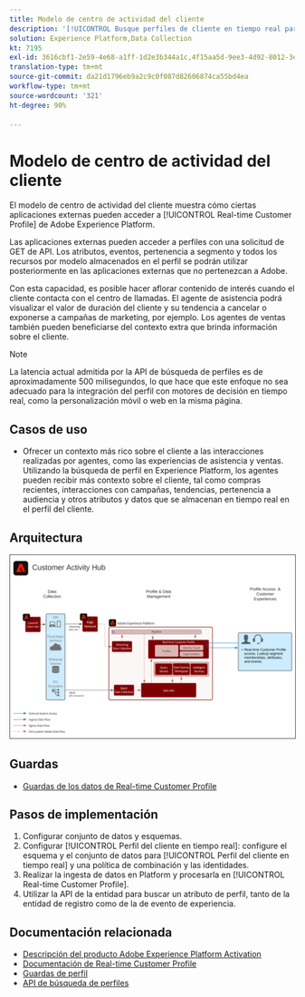```yaml
---
title: Modelo de centro de actividad del cliente
description: '[!UICONTROL Busque perfiles de cliente en tiempo real para ofrecer contexto a los agentes de atención al cliente y ventas.]'
solution: Experience Platform,Data Collection
kt: 7195
exl-id: 3616cbf1-2e59-4e68-a1ff-1d2e3b344a1c,4f15aa5d-9ee3-4d92-8012-3e2f0c0d615f
translation-type: tm+mt
source-git-commit: da21d1796eb9a2c9c0f087d82606874ca55bd4ea
workflow-type: tm+mt
source-wordcount: '321'
ht-degree: 90%

---
```


# Modelo de centro de actividad del cliente

El modelo de centro de actividad del cliente muestra cómo ciertas aplicaciones externas pueden acceder a [!UICONTROL Real-time Customer Profile] de Adobe Experience Platform.

Las aplicaciones externas pueden acceder a perfiles con una solicitud de GET de API. Los atributos, eventos, pertenencia a segmento y todos los recursos por modelo almacenados en el perfil se podrán utilizar posteriormente en las aplicaciones externas que no pertenezcan a Adobe.

Con esta capacidad, es posible hacer aflorar contenido de interés cuando el cliente contacta con el centro de llamadas. El agente de asistencia podrá visualizar el valor de duración del cliente y su tendencia a cancelar o exponerse a campañas de marketing, por ejemplo. Los agentes de ventas también pueden beneficiarse del contexto extra que brinda información sobre el cliente.

>[!NOTE]
>
>La latencia actual admitida por la API de búsqueda de perfiles es de aproximadamente 500 milisegundos, lo que hace que este enfoque no sea adecuado para la integración del perfil con motores de decisión en tiempo real, como la personalización móvil o web en la misma página.

## Casos de uso

* Ofrecer un contexto más rico sobre el cliente a las interacciones realizadas por agentes, como las experiencias de asistencia y ventas. Utilizando la búsqueda de perfil en Experience Platform, los agentes pueden recibir más contexto sobre el cliente, tal como compras recientes, interacciones con campañas, tendencias, pertenencia a audiencia y otros atributos y datos que se almacenan en tiempo real en el perfil del cliente.

## Arquitectura

<img src="assets/customer_activity_hub.svg" alt="Arquitectura de referencia para el modelo de centro de actividad del cliente" style="border:1px solid #4a4a4a" />


## Guardas

* [Guardas de los datos de Real-time Customer Profile](https://experienceleague.adobe.com/docs/experience-platform/profile/guardrails.html?lang=es)

## Pasos de implementación

1. Configurar conjunto de datos y esquemas.
1. Configurar [!UICONTROL Perfil del cliente en tiempo real]: configure el esquema y el conjunto de datos para [!UICONTROL Perfil del cliente en tiempo real] y una política de combinación y las identidades.
1. Realizar la ingesta de datos en Platform y procesarla en [!UICONTROL Real-time Customer Profile].
1. Utilizar la API de la entidad para buscar un atributo de perfil, tanto de la entidad de registro como de la de evento de experiencia.

## Documentación relacionada

* [Descripción del producto Adobe Experience Platform Activation](https://helpx.adobe.com/es/legal/product-descriptions/adobe-experience-platform0.html)
* [Documentación de Real-time Customer Profile](https://experienceleague.adobe.com/docs/experience-platform/profile/home.html?lang=es)
* [Guardas de perfil](https://experienceleague.adobe.com/docs/experience-platform/profile/guardrails.html)
* [API de búsqueda de perfiles](https://www.adobe.io/apis/experienceplatform/home/api-reference.html)
